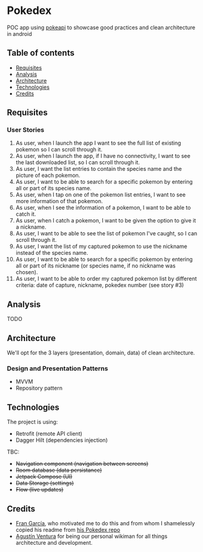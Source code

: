 # Pokedex

POC app using [pokeapi](https://pokeapi.co/docs/v2) to showcase good practices and clean 
architecture in android

## Table of contents

* [Requisites](#requisites)
* [Analysis](#analysis)
* [Architecture](#architecture)
* [Technologies](#technologies)
* [Credits](#credits)

## Requisites

### User Stories

1. As user, when I launch the app I want to see the full list of existing pokemon so I can scroll
   through it.
2. As user, when I launch the app, if I have no connectivity, I want to see the last downloaded
   list, so I can scroll through it.
3. As user, I want the list entries to contain the species name and the picture of each pokemon.
4. As user, I want to be able to search for a specific pokemon by entering all or part of its
   species name.
5. As user, when I tap on one of the pokemon list entries, I want to see more information of that
   pokemon.
6. As user, when I see the information of a pokemon, I want to be able to catch it.
7. As user, when I catch a pokemon, I want to be given the option to give it a nickname.
8. As user, I want to be able to see the list of pokemon I've caught, so I can scroll through it.
9. As user, I want the list of my captured pokemon to use the nickname instead of the species name.
10. As user, I want to be able to search for a specific pokemon by entering all or part of its
    nickname (or species name, if no nickname was chosen).
11. As user, I want to be able to order my captured pokemon list by different criteria: date of
    capture, nickname, pokedex number (see story #3)

## Analysis
TODO

## Architecture

We'll opt for the 3 layers (presentation, domain, data) of clean architecture.

### Design and Presentation Patterns

* MVVM
* Repository pattern

## Technologies

The project is using:
* Retrofit (remote API client)
* Dagger Hilt (dependencies injection)

TBC:
* ~~Navigation component (navigation between screens)~~
* ~~Room database (data persistance)~~
* ~~Jetpack Compose (UI)~~
* ~~Data Storage (settings)~~
* ~~Flow (live updates)~~
 
## Credits
* [Fran García](https://github.com/FranGarc), who motivated me to do this and from whom I shamelessly copied his readme from [his Pokedex repo](https://github.com/FranGarc/Pokedex/)
* [Agustín Ventura](https://github.com/agustinventura) for being our personal wikiman for all things architecture and development.